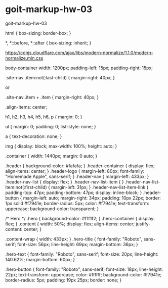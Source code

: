 # goit-markup-hw-03
 goit-markup-hw-03


html {
	box-sizing: border-box;
}

*, *::before, *::after {
	box-sizing: inherit;
}

<!-- вставляется перед всеми стилями но после шрифтов. Позволяет загружать по ссылке нормализатор отображения элементов сайта на разных браузерах. Ставиться в link в href.	 -->
https://cdnjs.cloudflare.com/ajax/libs/modern-normalize/1.1.0/modern-normalize.min.css



body-container
  width: 1200px;
  padding-left: 15px;
  padding-right: 15px;

.site-nav .item:not(:last-child) {
	margin-right: 40px;
}

or

.site-nav .item + .item {
	margin-right: 40px;
}

.align-items: center;


<!--  -->
h1,
h2,
h3,
h4,
h5,
h6,
p {
  margin: 0;
}

ul {
  margin: 0;
  padding: 0;
  list-style: none;
}

a {
  text-decoration: none;
}

img {
  display: block;
  max-width: 100%;
  height: auto;
}

.container {
  width: 1440px;
  margin: 0 auto;
}

.header {
  background-color: #fafafa;
}
.header-container {
  display: flex;
  align-items: center;
}
.header-logo {
  margin-left: 80px;
  font-family: "Homemade Apple", sans-serif;
}
.header-nav {
  margin-left: 433px;
}
.header-nav-list {
  display: flex;
}
.header-nav-list-item {
}
.header-nav-list-item:not(:first-child) {
  margin-left: 31px;
}
.header-nav-list-item-link {
  padding-top: 47px;
  padding-bottom: 47px;
  display: inline-block;
}
.header-button {
  margin-left: auto;
  margin-right: 34px;
  padding: 10px 22px;
  border: 1px solid #f7941e;
  border-radius: 5px;
  color: #f7941e;
  text-transform: uppercase;
  background-color: transparent;
}

/* Hero */
.hero {
  background-color: #f1f1f2;
}
.hero-container {
  display: flex;
}
.content {
  width: 50%;
  display: flex;
  align-items: center;
  justify-content: center;
}

.content-wrap {
  width: 433px;
}
.hero-title {
  font-family: "Roboto", sans-serif;
  font-size: 56px;
  line-height: 69px;
  margin-bottom: 36px;
}

.hero-text {
  font-family: "Roboto", sans-serif;
  font-size: 20px;
  line-height: 140.62%;
  margin-bottom: 60px;
}

.hero-button {
  font-family: "Roboto", sans-serif;
  font-size: 18px;
  line-height: 22px;
  text-transform: uppercase;
  color: #ffffff;
  background-color: #f7941e;
  border-radius: 5px;
  padding: 19px 25px;
  border: none;
}
